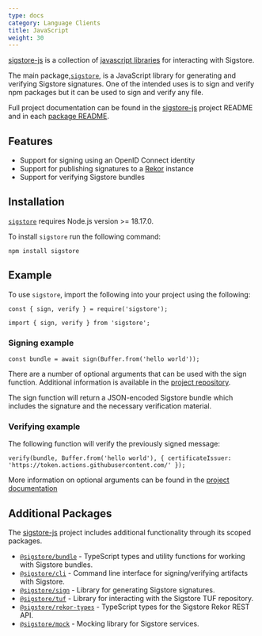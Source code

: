 ```yaml
---
type: docs
category: Language Clients
title: JavaScript
weight: 30
---
```


[sigstore-js](https://github.com/sigstore/sigstore-js) is a collection of [javascript libraries](#additional-packages) for interacting with Sigstore.

The main package,[`sigstore`](https://www.npmjs.com/package/sigstore), is a JavaScript library for generating and verifying Sigstore signatures. One of the intended uses is to sign and verify npm packages but it can be used to sign and verify any file.

Full project documentation can be found in the [sigstore-js](https://github.com/sigstore/sigstore-js#sigstore-js---) project README and in each [package README](https://github.com/sigstore/sigstore-js/tree/main/packages).

## Features

- Support for signing using an OpenID Connect identity
- Support for publishing signatures to a [Rekor](../../logging/overview/) instance
- Support for verifying Sigstore bundles

## Installation

[`sigstore`](https://www.npmjs.com/package/sigstore) requires Node.js version >= 18.17.0.

To install `sigstore` run the following command:

```console
npm install sigstore
```

## Example

 To use `sigstore`, import the following into your project using the following:

 ```console
 const { sign, verify } = require('sigstore');
 ```

 ```console
 import { sign, verify } from 'sigstore';
 ```

### Signing example

 ```console
 const bundle = await sign(Buffer.from('hello world'));
```

 There are a number of optional arguments that can be used with the sign function. Additional information is available in the [project repository](https://github.com/sigstore/sigstore-js/tree/main/packages/client#signpayload-options).

 The sign function will return a JSON-encoded Sigstore bundle which includes the signature and the necessary verification material.

### Verifying example

The following function will verify the previously signed message:

```console
verify(bundle, Buffer.from('hello world'), { certificateIssuer: 'https://token.actions.githubusercontent.com/' });
```

More information on optional arguments can be found in the [project documentation](https://github.com/sigstore/sigstore-js/tree/main/packages/client#verifybundle-payload-options)

## Additional Packages

The [sigstore-js](https://github.com/sigstore/sigstore-js) project includes additional functionality through its scoped packages.

- [`@sigstore/bundle`](https://www.npmjs.com/package/@sigstore/bundle) - TypeScript types and utility functions for working with Sigstore bundles.
- [`@sigstore/cli`](https://www.npmjs.com/package/@sigstore/cli) - Command line interface for signing/verifying artifacts with Sigstore.
- [`@sigstore/sign`](https://www.npmjs.com/package/@sigstore/sign) - Library for generating Sigstore signatures.
- [`@sigstore/tuf`](https://www.npmjs.com/package/@sigstore/tuf) - Library for interacting with the Sigstore TUF repository.
- [`@sigstore/rekor-types`](https://www.npmjs.com/package/@sigstore/rekor-types) - TypeScript types for the Sigstore Rekor REST API.
- [`@sigstore/mock`](https://www.npmjs.com/package/@sigstore/mock) - Mocking library for Sigstore services.
